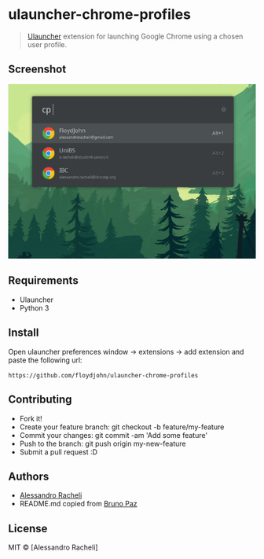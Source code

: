 # ulauncher-chrome-profiles

> [Ulauncher](https://ulauncher.io) extension for launching Google Chrome using a chosen user profile.

## Screenshot

![Screenshot](images/screenshot.png)

## Requirements

- Ulauncher
- Python 3

## Install

Open ulauncher preferences window -> extensions -> add extension and paste the following url:

```
https://github.com/floydjohn/ulauncher-chrome-profiles
```

## Contributing

- Fork it!
- Create your feature branch: git checkout -b feature/my-feature
- Commit your changes: git commit -am 'Add some feature'
- Push to the branch: git push origin my-new-feature
- Submit a pull request :D

## Authors

- [Alessandro Racheli](https://github.com/floydjohn)
- README.md copied from [Bruno Paz](https://github.com/brpaz)

## License

MIT &copy; [Alessandro Racheli]

